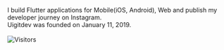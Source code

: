 
I build Flutter applications for Mobile(iOS, Android), Web and publish my developer journey on Instagram.<br>
Uigitdev was founded on January 11, 2019.
<br/><br/>
![Visitors](https://visitor-badge.glitch.me/badge?page_id=uigitdev)
